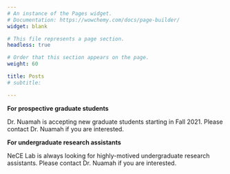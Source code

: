 ```yaml
---
# An instance of the Pages widget.
# Documentation: https://wowchemy.com/docs/page-builder/
widget: blank

# This file represents a page section.
headless: true

# Order that this section appears on the page.
weight: 60

title: Posts
# subtitle:

---
```

**For prospective graduate students**

Dr. Nuamah is accepting new graduate students starting in Fall 2021. Please contact Dr. Nuamah if you are interested. 

**For undergraduate research assistants**

NeCE Lab is always looking for highly-motived undergraduate research assistants. Please contact Dr. Nuamah if you are interested. 
